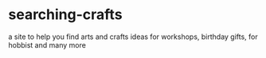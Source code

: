 # searching-crafts
a site to help you find arts and crafts ideas for workshops, birthday gifts, for hobbist and many more
